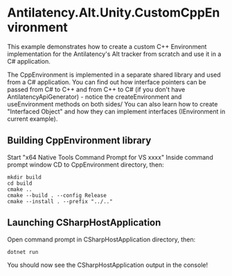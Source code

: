 # Antilatency.Alt.Unity.CustomCppEnvironment
This example demonstrates how to create a custom C++ Environment implementation for the Antilatency's Alt tracker from scratch and use it in a C# application.

The CppEnvironment is implemented in a separate shared library and used from a C# application. You can find out how interface pointers can be passed from C# to C++ and from C++ to C# (if you don't have AntilatencyApiGenerator) - notice the createEnvironment and useEnvironment methods on both sides/ You can also learn how to create "Interfaced Object" and how they can implement interfaces (IEnvironment in current example). 

## Building CppEnvironment library
Start "x64 Native Tools Command Prompt for VS xxxx"
Inside command prompt window CD to CppEnvironment directory, then:

```
mkdir build
cd build
cmake ..
cmake --build . --config Release
cmake --install . --prefix "../.."
```

## Launching CSharpHostApplication
Open command prompt in CSharpHostApplication directory, then:

```
dotnet run
```
You should now see the CSharpHostApplication output in the console!
